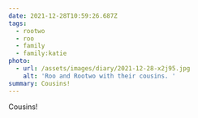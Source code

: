 ```yaml
---
date: 2021-12-28T10:59:26.687Z
tags:
  - rootwo
  - roo
  - family
  - family:katie
photo:
  - url: /assets/images/diary/2021-12-28-x2j95.jpg
    alt: 'Roo and Rootwo with their cousins. '
summary: Cousins!
---
```

Cousins! 
